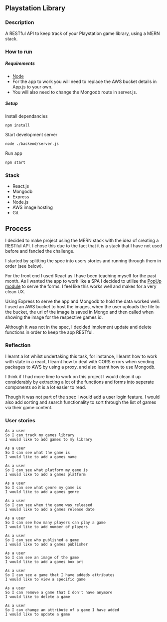 ## Playstation Library

### Description
A RESTful API to keep track of your Playstation game library, using a MERN stack. 
### How to run

##### Requirements
- [Node](https://nodejs.org/en/download/)
- For the app to work you will need to replace the AWS bucket details in App.js to your own.
- You will also need to change the Mongodb route in server.js.
##### Setup
Install dependancies
```bash
npm install
```
Start development server
```bash
node ./backend/server.js
```
Run app
```bash
npm start
```


### Stack
- React.js
- Mongodb
- Express
- Node.js
- AWS image hosting
- Git

## Process
I decided to make project using the MERN stack with the idea of creating a RESTful API. I chose this due to the fact that it is a stack that I have not used before and fancied the challenge.

I started by splitting the spec into users stories and running through them in order (see below).

For the front end I used React as I have been teaching myself for the past month. As I wanted the app to work like a SPA I decided to utilise the [PopUp module](https://www.npmjs.com/package/reactjs-popup) to serve the forms. I feel like this works well and makes for a very clean UX.

Using Express to serve the app and Mongodb to hold the data worked well. I used an AWS bucket to host the images, when the user uploads the file to the bucket, the url of the image is saved in Mongo and then called when showing the image for the respective games id.

Although it was not in the spec, I decided implement update and delete functions in order to keep the app RESTful.

### Reflection
I learnt a lot whilst undertaking this task, for instance, I learnt how to work with state in a react, I learnt how to deal with CORS errors when sending packages to AWS by using a proxy, and also learnt how to use Mongodb.

I think if I had more time to work on this project I would clean it up considerably by extracting a lot of the functions and forms into seperate components so it is a lot easier to read. 

Though it was not part of the spec I would add a user login feature. I would also add sorting and search functionality to sort through the list of games via their game content.
### User stories

```
As a user
So I can track my games library
I would like to add games to my library
```
```
As a user
So I can see what the game is
I would like to add a games name
```
```
As a user
So I can see what platform my game is
I would like to add a games platform
```
```
As a user
So I can see what genre my game is
I would like to add a games genre
```
```
As a user
So I can see when the game was released
I would like to add a games release date
```
```
As a user
So I can see how many players can play a game
I would like to add number of players
```
```
As a user
So I can see who published a game
I would like to add a games publisher
```
```
As a user
So I can see an image of the game
I would like to add a games box art
```
```
As a user
So I can see a game that I have addeds attributes
I would like to view a specific game
```
```
As a user
So I can remove a game that I don't have anymore
I would like to delete a game
```
```
As a user
So I can change an attribute of a game I have added
I would like to update a game
```




